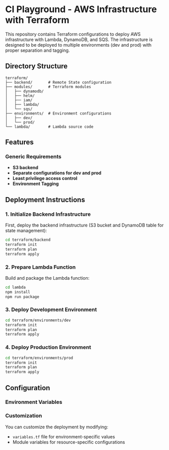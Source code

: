 # CI Playground - AWS Infrastructure with Terraform

This repository contains Terraform configurations to deploy AWS infrastructure with Lambda, DynamoDB, and SQS. The infrastructure is designed to be deployed to multiple environments (dev and prod) with proper separation and tagging.

## Directory Structure

```
terraform/
├── backend/       # Remote State configuration
├── modules/       # Terraform modules
│   ├── dynamodb/
│   ├── helm/
│   ├── iam/
│   ├── lambda/
│   └── sqs/
├── environments/  # Environment configurations
│   ├── dev/
│   └── prod/
└── lambda/        # Lambda source code
```

## Features

### Generic Requirements
- **S3 backend**
- **Separate configurations for dev and prod**
- **Least privilege access control**
- **Environment Tagging**

## Deployment Instructions

### 1. Initialize Backend Infrastructure

First, deploy the backend infrastructure (S3 bucket and DynamoDB table for state management):

```bash
cd terraform/backend
terraform init
terraform plan
terraform apply
```

### 2. Prepare Lambda Function

Build and package the Lambda function:

```bash
cd lambda
npm install
npm run package
```

### 3. Deploy Development Environment

```bash
cd terraform/environments/dev
terraform init
terraform plan
terraform apply
```

### 4. Deploy Production Environment

```bash
cd terraform/environments/prod
terraform init
terraform plan
terraform apply
```

## Configuration

### Environment Variables

### Customization

You can customize the deployment by modifying:

- `variables.tf` file for environment-specific values
- Module variables for resource-specific configurations
